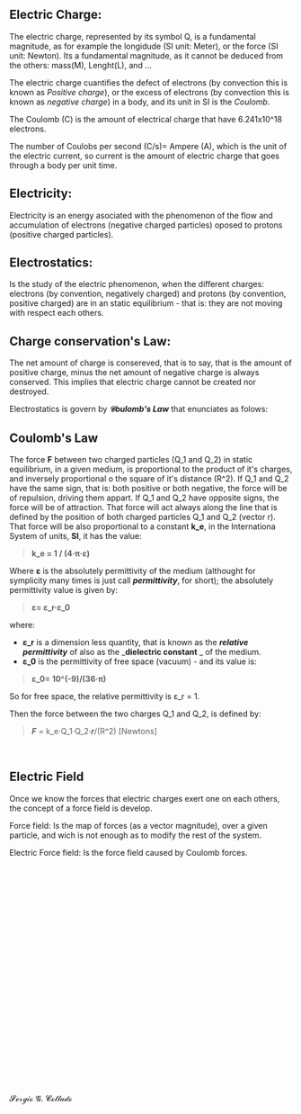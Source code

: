 
## **Electric Charge:**
The electric charge, represented by its symbol Q,  is a fundamental magnitude, as for example the longidude (SI unit: Meter), or the force (SI unit: Newton). Its a fundamental magnitude, as it cannot be deduced from the others: mass(M), Lenght(L), and ...

The electric charge cuantifies the defect of electrons (by convection this is known as *Positive charge*), or the excess of electrons (by convection this is known as *negative charge*) in a body, and its unit in SI is the *Coulomb*.

The Coulomb (C) is the amount of electrical charge that have 6.241x10^18 electrons.

The number of Coulobs per second (C/s)= Ampere (A), which is the unit of the electric current, so current is the amount of electric charge that goes through a body per unit time.

## **Electricity**: 
Electricity is an energy asociated with the phenomenon of the flow and accumulation of electrons (negative charged particles)
oposed to protons (positive charged particles).

## **Electrostatics**:
Is the study of the electric phenomenon, when the different charges: electrons (by convention, negatively charged)
and protons (by convention, positive charged) are in an static equilibrium - that is: they are not moving with respect each others.

## Charge conservation's Law:
The net amount of charge is consereved, that is to say, that is the amount of positive charge, minus the net amount of negative charge
is always conserved. This implies that electric charge cannot be created nor destroyed.


Electrostatics is govern by _**𝒞oulomb's Law**_ that enunciates as folows:

## **Coulomb's Law**

The force **F** between two charged particles (Q_1 and Q_2) in static equilibrium, in a given medium,
is proportional to the product of it's charges, and inversely proportional o the square of it's distance (R^2). 
If Q_1 and Q_2 have the same sign, that is: both positive or both negative, the force will be of
repulsion, driving them appart. If Q_1 and Q_2 have opposite signs, the force will be of attraction. 
That force will act always along the line that is defined by the position of both charged particles
Q_1 and Q_2 (vector r). That force will be also proportional to a constant **k_e**, in the Internationa
System of units, **SI**, it has the value:

>   **k_e = 1 / (4·π·ε)**
     
Where **ε** is the absolutely permittivity of the medium (althought for symplicity many times is just 
call _**permittivity**_, for short); the absolutely permittivity value is given by:

>   **ε= ε_r·ε_0**
    
where:

- **ε_r** is a dimension less quantity, that is known as the _**relative permittivity**_ of also as the _**dielectric constant**
_ of the medium.
- **ε_0** is the permittivity of free space (vacuum) - and its value is:

>  **ε_0= 10^(-9)/(36·π)**

So for free space, the relative permittivity is ε_r = 1.

Then the force between the two charges Q_1 and Q_2, is defined by:

> _**F**_ = k_e·Q_1·Q_2·_**r**_/(R^2)   [Newtons]


<br>

## Electric Field

 Once we know the forces that electric charges exert one on each others, the concept of a force field is develop. 
 
 Force field: 
 Is the map of forces (as a vector magnitude), over a given particle, and wich is not enough as to modify the rest of the system. 
 
 Electric Force field:
 Is the force field caused by Coulomb forces.
 
 
<br>
<br>
<br>
<br>
<br>
<br>
<br>
<br>
<br>
<br>
<br>
<br>
<br>
<br>
<br>
<br>
<br>
<br>
<br>
<br>
<br>
<br>
<br>


























𝓢ℯ𝓇ℊ𝒾ℴ 𝓖. 𝓒ℴ𝓁𝓁𝒶𝒹ℴ

